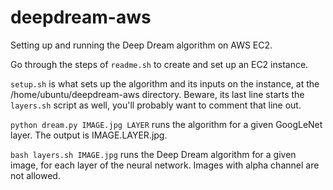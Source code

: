 # deepdream-aws
Setting up and running the Deep Dream algorithm on AWS EC2.

Go through the steps of `readme.sh` to create and set up an EC2 instance.

`setup.sh` is what sets up the algorithm and its inputs on the instance,
at the /home/ubuntu/deepdream-aws directory.
Beware, its last line starts the `layers.sh` script as well,
you'll probably want to comment that line out.

`python dream.py IMAGE.jpg LAYER` runs the algorithm for a given GoogLeNet layer.
The output is IMAGE.LAYER.jpg.

`bash layers.sh IMAGE.jpg` runs the Deep Dream algorithm for a given image, for each layer of the neural network.
Images with alpha channel are not allowed.
